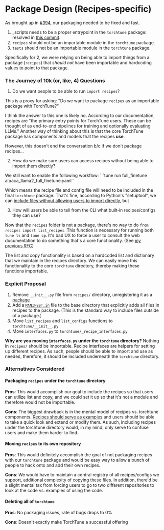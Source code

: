# Package Design (Recipes-specific)

As brought up in [#394](https://github.com/pytorch-labs/torchtune/issues/394),
our packaging needed to be fixed and fast.
1. _scripts needs to be a proper entrypoint in the `torchtune` package: resolved
in [this commit](https://github.com/pytorch-labs/torchtune/commit/5ae616964546813f23f8d9b1beaae06d3877bd1e).
2. `recipes` should not be an importable module in the `torchtune` package.
3. `tests` should not be an importable module in the `torchtune` package.

Specifically for 2, we were relying on being able to import things from a package (`recipes`)
that *should not* have been importable and hardcoding values to point to that package.

### The Journey of 10k (or, like, 4) Questions

1. Do we want people to be able to run `import recipes`?

This is a proxy for asking: "Do we want to package `recipes` as an importable package with TorchTune?"

I think the answer to this one is likely no. According to our documentation, recipes are
"the primary entry points for TorchTune users. These can be thought of as end-to-end pipelines for training
and optionally evaluating LLMs." Another way of thinking about this is that the core TorchTune package
has components and models that the recipes **use**.

However, this doesn't end the conversation b/c if we don't package recipes...

2. How do we make sure users can access recipes without being able to import them directly?

We still want to enable the following workflow:
```tune run full_finetune alpaca_llama2_full_finetune.yaml``

Which means the recipe file and config file will need to be included in the final `torchtune` package.
That's fine, according to Python's "setuptool", we can [include files without allowing users to import directly](https://setuptools.pypa.io/en/latest/userguide/miscellaneous.html#controlling-files-in-the-distribution),
but

3. How will users be able to tell from the CLI what built-in recipes/configs they can use?

Now that the `recipes` folder is not a package, there's no way to do `from recipes import list_recipes`. This function
is necessary for running both `tune ls` and `tune cp`. It's bad UX to force a user to consult the web documentation
to do something that's a core functionality. (See [my previous RFC]())

The list and copy functionality is based on a hardcoded list and dictionary that we maintain in the recipes directory.
We can easily move this functionality to the core `torchtune` directory, thereby making these functions importable.

### Explicit Proposal

1. Remove `__init__.py` file from `recipes/` directory, unregistering it as a [package](https://setuptools.pypa.io/en/latest/userguide/package_discovery.html#finding-simple-packages)
2. Add a [`MANIFEST.in`](https://setuptools.pypa.io/en/latest/userguide/miscellaneous.html#controlling-files-in-the-distribution) file
to the base directory that explicitly adds all files in recipes to the package. (This is the standard way to include files outside of a package.)
3. Move `list_recipes` and `list_configs` functions to `torchtune/__init__.py`
4. Move `interfaces.py` to `torchtune/_recipe_interfaces.py`

**Why are you moving `interfaces.py` under the `torchtune` directory?** Nothing in `recipes/` should be importable.
Recipe interfaces are helpers for setting up different recipes. As such, people should be able to import and use as needed, therefore,
it should be included underneath the `torchtune` directory.

### Alternatives Considered

#### Packaging `recipes` under the `torchtune` directory

**Pros**: This would accomplish our goal to include the recipes so that users can utilize list and copy, and we could set it up so that
it's not a module and therefore would not be importable.

**Cons**: The biggest drawback is in the mental model of recipes vs. torchtune components. [Recipes should serve as examples](https://pytorch.org/tutorials/recipes/recipes_index.html)
and users should be able to take a quick look and extend or modify them. As such, including recipes under the torchtune directory
would, in my mind, only serve to confuse users and make them harder to find.

#### Moving `recipes` to its own repository

**Pros**: This would definitely accomplish the goal of not packaging recipes with our `torchtune` package and would
be easy way to allow a bunch of people to hack onto and add their own recipes.

**Cons**: We would have to maintain a central registry of all recipes/configs we support, additional complexity of
copying these files. In addition, there'd be a slight mental tax from forcing users to go to two different repositories
to look at the code vs. examples of using the code.

#### Deleting all of `torchtune`

**Pros**: No packaging issues, rate of bugs drops to 0%

**Cons**: Doesn't exactly make TorchTune a successful offering
